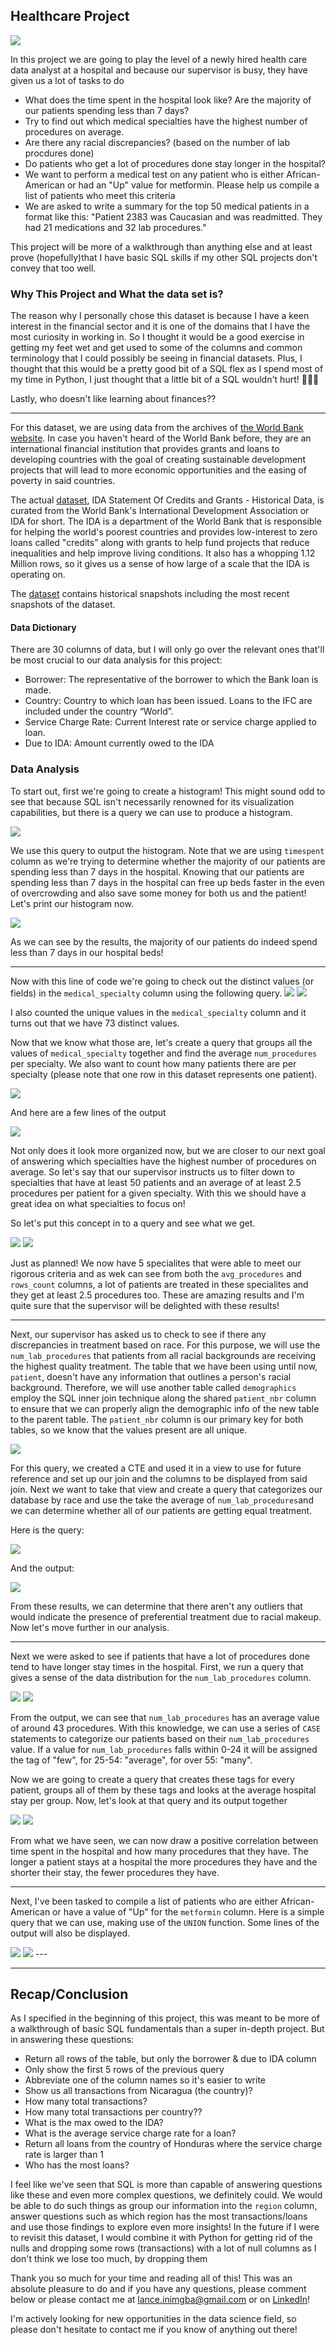 ## Healthcare Project

<img src="images/Massachusetts Education Project.png?raw=true"/>

In this project we are going to play the level of a newly hired health care data analyst at a hospital and because our supervisor is busy, they have given us a lot of tasks to do 

- What does the time spent in the hospital look like? Are the majority of our patients spending less than 7 days?
- Try to find out which medical specialties have the highest number of procedures on average.
- Are there any racial discrepancies? (based on the number of lab procdures done)
- Do patients who get a lot of procedures done stay longer in the hospital?
- We want to perform a medical test on any patient who is either African-American or had an "Up" value for metformin. Please help us compile a list of patients who   meet this criteria
- We are asked to write a summary for the top 50 medical patients in a format like this: "Patient 2383 was Caucasian and was readmitted. They had 21 medications and 32 lab procedures."

This project will be more of a walkthrough than anything else and at least prove (hopefully)that I have basic SQL skills if my other SQL projects don't convey that too well.

### Why This Project and What the data set is?

The reason why I personally chose this dataset is because I have a keen interest in the financial sector and it is one of the domains that I have the most curiosity in working in. So I thought it would be a good exercise in getting my feet wet and get used to some of the columns and common terminology that I could possibly be seeing in financial datasets. Plus, I thought that this would be a pretty good bit of a SQL flex as I spend most of my time in Python, I just thought that a little bit of a SQL wouldn't hurt! 💪💪💪

Lastly, who doesn't like learning about finances?? 

---
For this dataset, we are using data from the archives of [the World Bank website](https://www.worldbank.org/en/home). In case you haven't heard of the World Bank before, they are an international financial institution that provides grants and loans to developing countries with the goal of creating sustainable development projects that will lead to more economic opportunities and the easing of poverty in said countries. 

The actual [dataset](https://finances.worldbank.org/Loans-and-Credits/IDA-Statement-Of-Credits-and-Grants-Historical-Dat/tdwh-3krx), IDA Statement Of Credits and Grants - Historical Data, is curated from the World Bank's International Development Association or IDA for short. The IDA is a department of the World Bank that is responsible for helping the world's poorest countries and provides low-interest to zero loans called "credits" along with grants to help fund projects that reduce inequalities and help improve living conditions. It also has a whopping 1.12 Million rows, so it gives us a sense of how large of a scale that the IDA is operating on.

The [dataset](https://finances.worldbank.org/Loans-and-Credits/IDA-Statement-Of-Credits-and-Grants-Historical-Dat/tdwh-3krx) contains historical snapshots including the most recent snapshots of the dataset.

#### Data Dictionary

There are 30 columns of data, but I will only go over the relevant ones that'll be most crucial to our data analysis for this project:
- Borrower: The representative of the borrower to which the Bank loan is made.
- Country: Country to which loan has been issued. Loans to the IFC are included under the country “World”.
- Service Charge Rate: Current Interest rate or service charge applied to loan.
- Due to IDA: Amount currently owed to the IDA

### Data Analysis

To start out, first we're going to create a histogram! This might sound odd to see that because SQL isn't necessarily renowned for its visualization capabilities, but there is a query we can use to produce a histogram.

<img src="images/SQL Healthcare Project/query1.png?raw=true"/>

We use this query to output the histogram. Note that we are using `timespent` column as we're trying to determine whether the majority of our patients are spending less than 7 days in the hospital. Knowing that our patients are spending less than 7 days in the hospital can free up beds faster in the even of overcrowding and also save some money for both us and the patient! Let's print our histogram now.

<img src="images/SQL Healthcare Project/histogram.png?raw=true"/>

As we can see by the results, the majority of our patients do indeed spend less than 7 days in our hospital beds!

---
Now with this line of code we're going to check out the distinct values (or fields) in the `medical_specialty` column using the following query.
<img src="images/SQL Healthcare Project/query2.png?raw=true"/>
<img src="images/SQL Healthcare Project/output1.png?raw=true"/>

I also counted the unique values in the `medical_specialty` column and it turns out that we have 73 distinct values.

Now that we know what those are, let's create a query that groups all the values of `medical_specialty` together and find the average `num_procedures` per specialty. We also want to count how many patients there are per specialty (please note that one row in this dataset represents one patient).

<img src="images/SQL Healthcare Project/query3.png?raw=true"/>

And here are a few lines of the output

<img src="images/SQL Healthcare Project/output2.png?raw=true"/>

Not only does it look more organized now, but we are closer to our next goal of answering which specialties have the highest number of procedures on average. So let's say that our supervisor instructs us to filter down to specialties that have at least 50 patients and an average of at least 2.5 procedures per patient for a given specialty. With this we should have a great idea on what specialties to focus on! 

So let's put this concept in to a query and see what we get.

<img src="images/SQL Healthcare Project/query4.1.png?raw=true"/>
<img src="images/SQL Healthcare Project/output3.png?raw=true"/>

Just as planned! We now have 5 specialites that were able to meet our rigorous criteria and as wek can see from both the `avg_procedures` and `rows_count` columns, a lot of patients are treated in these specialites and they get at least 2.5 procedures too. These are amazing results and I'm quite sure that the supervisor will be delighted with these results!

---
Next, our supervisor has asked us to check to see if there any discrepancies in treatment based on race. For this purpose, we will use the `num_lab_procedures` that patients from all racial backgrounds are receiving the highest quality treatment. The table that we have been using until now, `patient`, doesn't have any information that outlines a person's racial background. Therefore, we will use another table called `demographics` employ the SQL inner join technique along the shared `patient_nbr` column to ensure that we can properly align the demographic info of the new table to the parent table. The `patient_nbr` column is our primary key for both tables, so we know that the values present are all unique.  

<img src="images/SQL Healthcare Project/query5.png?raw=true"/>

For this query, we created a CTE and used it in a view to use for future reference and set up our join and the columns to be displayed from said join. Next we want to take that view and create a query that categorizes our database by race and use the take the average of `num_lab_procedures`and we can determine whether all of our patients are getting equal treatment.

Here is the query:

<img src="images/SQL Healthcare Project/query6.png?raw=true"/>

And the output:

<img src="images/SQL Healthcare Project/output4.png?raw=true"/>

From these results, we can determine that there aren't any outliers that would indicate the presence of preferential treatment due to racial makeup. Now let's move further in our analysis.

---
Next we were asked to see if patients that have a lot of procedures done tend to have longer stay times in the hospital. First, we run a query that gives a sense of the data distribution for the `num_lab_procedures` column.

<img src="images/SQL Healthcare Project/query7.png?raw=true"/>


<img src="images/SQL Healthcare Project/output5.png?raw=true"/>

From the output, we can see that `num_lab_procedures` has an average value of around 43 procedures. With this knowledge, we can use a series of `CASE` statements to categorize our patients based on their `num_lab_procedures` value. If a value for `num_lab_procedures` falls within 0-24 it will be assigned the tag of "few", for 25-54: "average", for over 55: "many".

Now we are going to create a query that creates these tags for every patient, groups all of them by these tags and looks at the average hospital stay per group. Now, let's look at that query and its output together

<img src="images/SQL Healthcare Project/query7.png?raw=true"/>
<img src="images/SQL Healthcare Project/output6.png?raw=true"/>

From what we have seen, we can now draw a positive correlation between time spent in the hospital and how many procedures that they have. The longer a patient stays at a hospital the more procedures they have and the shorter their stay, the fewer procedures they have.

---
Next, I've been tasked to compile a list of patients who are either African-American or have a value of "Up" for the `metformin` column. Here is a simple query that we can use, making use of the `UNION` function. Some lines of the output will also be displayed.

<img src="images/SQL Healthcare Project/query8.png?raw=true"/>
<img src="images/SQL Healthcare Project/output7.png?raw=true"/>
---





---

## Recap/Conclusion

As I specified in the beginning of this project, this was meant to be more of a walkthrough of basic SQL fundamentals than a super in-depth project. But in answering these questions:

- Return all rows of the table, but only the borrower & due to IDA column
- Only show the first 5 rows of the previous query 
- Abbreviate one of the column names so it's easier to write 
- Show us all transactions from Nicaragua (the country)?
- How many total transactions? 
- How many total transactions per country?? 
- What is the max owed to the IDA?
- What is the average service charge rate for a loan?
- Return all loans from the country of Honduras where the service charge rate is larger than 1 
- Who has the most loans?

I feel like we've seen that SQL is more than capable of answering questions like these and even more complex questions, we definitely could. We would be able to do such things as group our information into the `region` column, answer questions such as which region has the most transactions/loans and use those findings to explore even more insights! In the future if I were to revisit this dataset, I would combine it with Python for getting rid of the nulls and dropping some rows (transactions) with a lot of null columns as I don't think we lose too much, by dropping them

Thank you so much for your time and reading all of this! This was an absolute pleasure to do and if you have any questions, please comment below or please contact me at lance.inimgba@gmail.com or on [LinkedIn](https://www.linkedin.com/in/lance-inimgba-65a23a50/)!

I'm actively looking for new opportunities in the data science field, so please don't hesitate to contact me if you know of anything out there!



